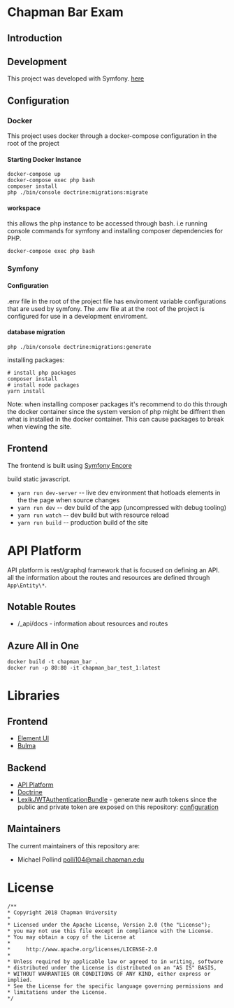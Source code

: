 # Chapman Bar Exam

## Introduction


## Development

This project was developed with Symfony. [here](https://symfony.com/)

## Configuration

### Docker

This project uses docker through a docker-compose configuration in the root of the project

#### Starting Docker Instance

```
docker-compose up
docker-compose exec php bash
composer install
php ./bin/console doctrine:migrations:migrate
```

#### workspace

this allows the php instance to be accessed through bash. i.e running console commands for symfony and installing composer dependencies for PHP.
```
docker-compose exec php bash
```

### Symfony

#### Configuration

.env file in the root of the project file has enviroment variable configurations that are used by symfony. The .env file at at the root of the project is configured for use in a development enviroment.


#### database migration
```
php ./bin/console doctrine:migrations:generate 
```


installing packages: 
```
# install php packages
composer install 
# install node packages
yarn install
```

Note: when installing composer packages it's recommend to do this through the docker container since the system version of php might be diffrent then what is installed in the docker container. This can cause packages to break when viewing the site.


## Frontend
The frontend is built using [Symfony Encore](https://symfony.com/doc/current/frontend.html)

build static javascript. 

* `yarn run dev-server` -- live dev environment that hotloads elements in the the page when source changes
* `yarn run dev` -- dev build of the app (uncompressed with debug tooling)
* `yarn run watch` -- dev build but with resource reload
* `yarn run build` -- production build of the site


# API Platform
API platform is rest/graphql framework that is focused on defining an API. all the information about the routes and resources are defined through `App\Entity\*`.

## Notable Routes
- /_api/docs - information about resources and routes


## Azure All in One

```
docker build -t chapman_bar . 
docker run -p 80:80 -it chapman_bar_test_1:latest

```

# Libraries

## Frontend

- [Element UI](https://element.eleme.io/#/en-US/component/installation)
- [Bulma](https://bulma.io/)

## Backend
- [API Platform](https://api-platform.com/)
- [Doctrine](https://www.doctrine-project.org/)
- [LexikJWTAuthenticationBundle](https://github.com/lexik/LexikJWTAuthenticationBundle) - generate new auth tokens since the public and private token are exposed on this repository: [configuration](https://github.com/lexik/LexikJWTAuthenticationBundle/blob/master/Resources/doc/index.md#configuration)
## Maintainers

The current maintainers of this repository are:

* Michael Pollind <polli104@mail.chapman.edu>

# License

```
/**
* Copyright 2018 Chapman University
*
* Licensed under the Apache License, Version 2.0 (the "License");
* you may not use this file except in compliance with the License.
* You may obtain a copy of the License at
*
*     http://www.apache.org/licenses/LICENSE-2.0
*
* Unless required by applicable law or agreed to in writing, software
* distributed under the License is distributed on an "AS IS" BASIS,
* WITHOUT WARRANTIES OR CONDITIONS OF ANY KIND, either express or implied.
* See the License for the specific language governing permissions and
* limitations under the License.
*/

```
